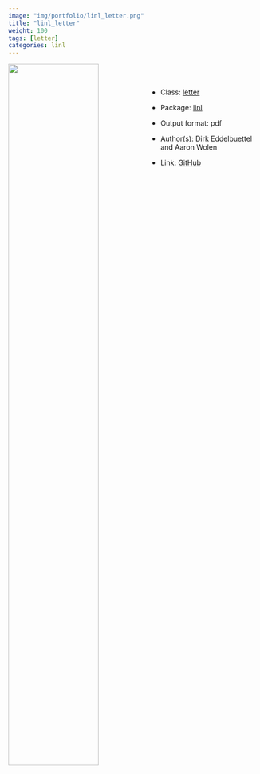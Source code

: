 ```yaml
---
image: "img/portfolio/linl_letter.png"
title: "linl_letter"
weight: 100
tags: [letter]
categories: linl
---
```




<!--more-->

<p><a href="../../img/portfolio/linl_letter.png"><img class = "jf-image-shadow" src="../../img/portfolio/linl_letter.png" width="60%"  align="left"></a></p>

<br><br>

- Class: [letter](../../tags/letter)
- Package: [linl](linl)
- Output format: pdf

- Author(s): Dirk Eddelbuettel and Aaron Wolen
- Link: [GitHub](https://github.com/eddelbuettel/linl)


